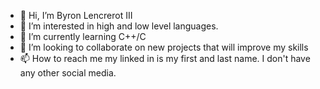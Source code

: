 - 👋 Hi, I’m Byron Lencrerot III
- 👀 I’m interested in high and low level languages. 
- 🌱 I’m currently learning C++/C
- 💞️ I’m looking to collaborate on new projects that will improve my skills
- 📫 How to reach me my linked in is my first and last name. I don't have any other social media. 

<!---
ithas2bee/ithas2bee is a ✨ special ✨ repository because its `README.md` (this file) appears on your GitHub profile.
You can click the Preview link to take a look at your changes.
--->
